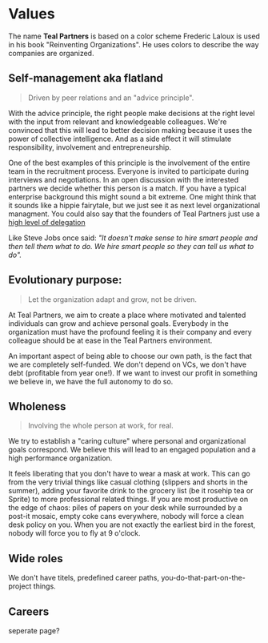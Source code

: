 # Values 
The name **Teal Partners** is based on a color scheme Frederic Laloux is used in his book "Reinventing Organizations". He uses colors to describe the way companies are organized.


## Self-management aka flatland
>Driven by peer relations and an "advice principle".

With the advice principle, the right people make decisions at the right level with the input from relevant and knowledgeable colleagues.
We're convinced that this will lead to better decision making because it uses the power of collective intelligence. And as a side effect it will stimulate responsibility, involvement and entrepreneurship.

One of the best examples of this principle is the involvement of the entire team in the recruitment process. Everyone is invited to participate during interviews and negotiations. 
In an open discussion with the interested partners we decide whether this person is a match. If you have a typical enterprise background this might sound a bit extreme. One might think that it sounds like a hippie fairytale, but we just see it as next level organizational managment. You could also say that the founders of Teal Partners just use a [high level of delegation](https://medium.com/@jurgenappelo/the-7-levels-of-delegation-672ec2a48103)

Like Steve Jobs once said: _"It doesn't make sense to hire smart people and then tell them what to do. We hire smart people so they can tell us what to do"._


## Evolutionary purpose: 
>Let the organization adapt and grow, not be driven.

At Teal Partners, we aim to create a place where motivated and talented individuals can grow and achieve personal goals. 
Everybody in the organization must have the profound feeling it is their company and every colleague should be at ease in the Teal Partners environment.

An important aspect of being able to choose our own path, is the fact that we are completely self-funded. We don't depend on VCs, we don't have debt (profitable from year one!).
If we want to invest our profit in something we believe in, we have the full autonomy to do so.

## Wholeness
>Involving the whole person at work, for real.

We try to establish a "caring culture" where personal and organizational goals correspond. We believe this will lead to an engaged population and a high performance organization.

It feels liberating that you don't have to wear a mask at work. This can go from the very trivial things like casual clothing (slippers and shorts in the summer), adding your favorite drink to the grocery list (be it rosehip tea or Sprite) to more professional related things. If you are most productive on the edge of chaos: piles of papers on your desk while surrounded by a post-it mosaic, empty coke cans everywhere, nobody will force a clean desk policy on you. 
When you are not exactly the earliest bird in the forest, nobody will force you to fly at 9 o'clock.


## Wide roles
We don't have titels, predefined career paths, you-do-that-part-on-the-project things.

## Careers
seperate page?